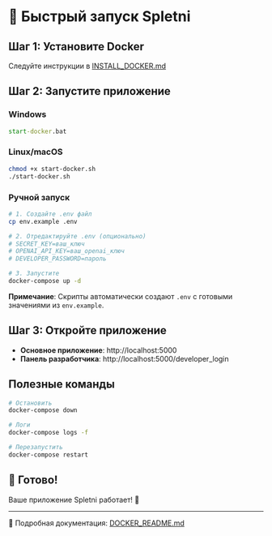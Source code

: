 # 🚀 Быстрый запуск Spletni

## Шаг 1: Установите Docker
Следуйте инструкции в [INSTALL_DOCKER.md](INSTALL_DOCKER.md)

## Шаг 2: Запустите приложение

### Windows
```cmd
start-docker.bat
```

### Linux/macOS
```bash
chmod +x start-docker.sh
./start-docker.sh
```

### Ручной запуск
```bash
# 1. Создайте .env файл
cp env.example .env

# 2. Отредактируйте .env (опционально)
# SECRET_KEY=ваш_ключ
# OPENAI_API_KEY=ваш_openai_ключ
# DEVELOPER_PASSWORD=пароль

# 3. Запустите
docker-compose up -d
```

**Примечание**: Скрипты автоматически создают `.env` с готовыми значениями из `env.example`.

## Шаг 3: Откройте приложение
- **Основное приложение**: http://localhost:5000
- **Панель разработчика**: http://localhost:5000/developer_login

## Полезные команды
```bash
# Остановить
docker-compose down

# Логи
docker-compose logs -f

# Перезапустить
docker-compose restart
```

## 🎉 Готово!
Ваше приложение Spletni работает! 🚀

---
📖 Подробная документация: [DOCKER_README.md](DOCKER_README.md)
